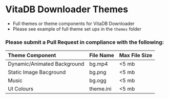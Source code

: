 # VitaDB Downloader Themes
- Full themes or theme components for VitaDB Downloader 
- Please see example of full theme set ups in the `themes` folder


### Please submit a Pull Request in compliance with the following:

| Theme Component                 | File Name  | Max File Size     |
| :---                            |    :---    |              :--- |
| Dynamic/Animated Background     | bg.mp4     | <5 mb             |
| Static Image Bacground          | bg.png     | <5 mb             |
| Music                           | bg.ogg     | <5 mb             |
| UI Colours                      | theme.ini  | <5 mb             |

